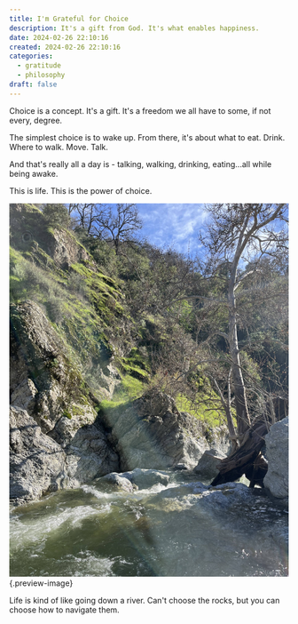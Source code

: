 ```yaml
---
title: I'm Grateful for Choice
description: It's a gift from God. It's what enables happiness.
date: 2024-02-26 22:10:16
created: 2024-02-26 22:10:16
categories:
  - gratitude
  - philosophy
draft: false
---
```

Choice is a concept. It's a gift. It's a freedom we all have to some, if not every, degree. 

The simplest choice is to wake up. From there, it's about what to eat. Drink. Where to walk. Move. Talk. 

And that's really all a day is - talking, walking, drinking, eating...all while being awake. 

This is life. This is the power of choice. 

![Downstream?](../img/photo-downstream-yosemite.jpeg){.preview-image}

Life is kind of like going down a river. Can't choose the rocks, but you can choose how to navigate them. 